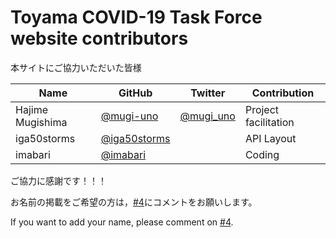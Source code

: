 Toyama COVID-19 Task Force website contributors
============================================

本サイトにご協力いただいた皆様

| Name | GitHub | Twitter | Contribution |
| --- | --- | --- | --- |
| Hajime Mugishima | [@mugi-uno](https://github.com/mugi-uno) | [@mugi_uno](https://twitter.com/mugi_uno) | Project facilitation |
| iga50storms | [@iga50storms](https://github.com/iga50storms) |  | API Layout |
| imabari | [@imabari](https://github.com/imabari) |  | Coding |


ご協力に感謝です！！！

お名前の掲載をご希望の方は，[#4](https://github.com/Terachan0117/covid19-toyama/issues/4)にコメントをお願いします。

If you want to add your name, please comment on [#4](https://github.com/Terachan0117/covid19-toyama/issues/4).
